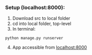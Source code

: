 ### Setup (localhost:8000):

1. Download src to local folder</li>
2. cd into local folder, top-level</li>
3. In terminal:
```
python manage.py runserver
```
4. App accessible from [localhost:8000](http://localhost:8000)